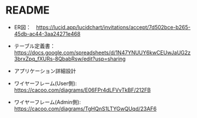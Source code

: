 # README

- ER図：　https://lucid.app/lucidchart/invitations/accept/7d502bce-b265-45db-ac44-3aa24271e468

- テーブル定義書：  https://docs.google.com/spreadsheets/d/1N47YNUUY6kwCEUwJaUG2z3brxZpq_fXURs-8QbabRsw/edit?usp=sharing

- アプリケーション詳細設計

- ワイヤーフレーム(User側): https://cacoo.com/diagrams/E06FPr4dLFVvTkBF/212FB
- ワイヤーフレーム(Admin側): https://cacoo.com/diagrams/TgHQnS1LTYGwQUqd/23AF6
